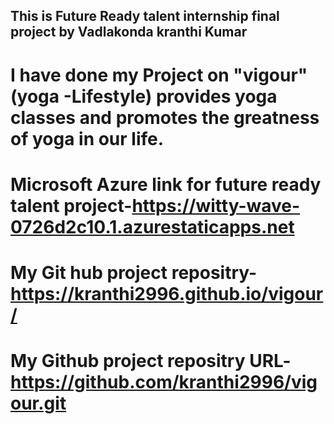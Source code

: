 ## This is Future Ready talent internship final project by Vadlakonda kranthi Kumar

# I have done my Project on "vigour"(yoga -Lifestyle) provides yoga classes and promotes the greatness of yoga in our life.
# Microsoft Azure link for future ready talent project-https://witty-wave-0726d2c10.1.azurestaticapps.net
# My Git hub project repositry-https://kranthi2996.github.io/vigour/
# My Github project repositry URL-https://github.com/kranthi2996/vigour.git
